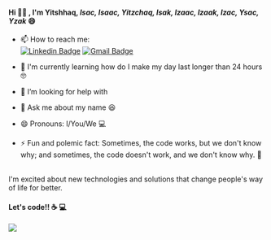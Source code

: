 #### Hi 🙋‍♂ , I'm Yitshhaq, <i>Isac, Isaac, Yitzchaq, Isak, Izaac, Izaak, Izac, Ysac, Yzak</i> 😄 <br/>
       
<!--
**ymotse/ymotse** is a ✨ _special_ ✨ repository because its `README.md` (this file) appears on your GitHub profile.

Here are some ideas to get you started:

- 🔭 I’m currently working on ...
- 👯 I’m looking to collaborate on ...

- 💬 Ask me about ...
- 📫 How to reach me: ...
- 😄 Pronouns: ...
- ⚡ Fun fact: ...
-->



- 📫 How to reach me: <br/>
[![Linkedin Badge](https://img.shields.io/badge/-Yitshhaq%20Fukushima-blue?style=flat-square&logo=Linkedin&logoColor=white&link=https://www.linkedin.com/in/ymotse/)](https://www.linkedin.com/in/ymotse/)
[![Gmail Badge](https://img.shields.io/badge/-ymotse@gmail.com-c14438?style=flat-square&logo=Gmail&logoColor=white&link=mailto:ymotse@gmail.com)](mailto:ymotse@gmail.com)


- 🌱 I'm currently learning how do I make my day last longer than 24 hours 🤓 

- 🤔 I’m looking for help with 

- 💬 Ask me about my name 😆 

- 😄 Pronouns: I/You/We 💻 

- ⚡ Fun and polemic fact: Sometimes, the code works, but we don't know why; and sometimes, the code doesn't work, and we don't know why. 🤔 
<br>
I'm excited about new technologies and solutions that change people's way of life for better.

#### Let's code!! ☕️ 💻 

<img src="https://media0.giphy.com/media/E6jscXfv3AkWQ/giphy.gif"/>
